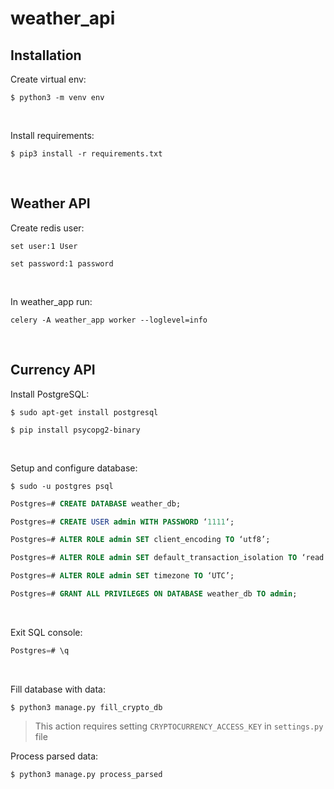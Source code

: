 
# weather_api  

## Installation 

Create virtual env:  
  
```shell
$ python3 -m venv env
```

<br> 
  
Install requirements:  
```shell
$ pip3 install -r requirements.txt
```
<br> 

## Weather API  

Create redis user:
```
set user:1 User
```
```
set password:1 password
```

<br>

In weather_app run:
```
celery -A weather_app worker --loglevel=info
```

<br>

## Currency API

Install PostgreSQL:
```shell
$ sudo apt-get install postgresql
```
```shell
$ pip install psycopg2-binary
```

<br>

Setup and configure database:
```
$ sudo -u postgres psql
```
```sql
Postgres=# CREATE DATABASE weather_db;
```
```sql
Postgres=# CREATE USER admin WITH PASSWORD ‘1111‘;
```
```sql
Postgres=# ALTER ROLE admin SET client_encoding TO ‘utf8’;
```
```sql
Postgres=# ALTER ROLE admin SET default_transaction_isolation TO ‘read committed’;
```
```sql
Postgres=# ALTER ROLE admin SET timezone TO ‘UTC’;
```
```sql
Postgres=# GRANT ALL PRIVILEGES ON DATABASE weather_db TO admin;
```

<br>

Exit SQL console:
```sql
Postgres=# \q
```

<br>

Fill database with data:
```shell
$ python3 manage.py fill_crypto_db
```

 > This action requires setting ```CRYPTOCURRENCY_ACCESS_KEY```  in ```settings.py``` file

Process parsed data:
```shell
$ python3 manage.py process_parsed
```
